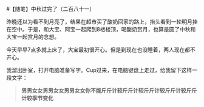 #【随笔】中秋过完了（二百八十一）

昨晚还以为看不到月亮了，结果在超市买了酸奶回家的路上，抬头看到一轮明月挂在空中。于是，和大宝、阿宝一起爬到8楼楼顶，喝酸奶赏月，也算是圆了中秋和大宝一起赏月的念想。

今天早早7点多就上床了，大宝最初很开心。但是到现在也没睡着，两人现在都不开心。

我溜出卧室，打开电脑准备写字。Cup过来，在电脑键盘上走过，给我留下这样一段文字：

> **男男女女男男女女男男女女你不能斤斤计较斤斤计较斤斤计较斤斤计较斤斤计较季节变化**

